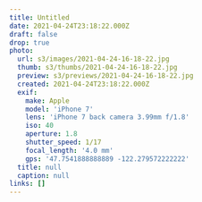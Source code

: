 ```yaml
---
title: Untitled
date: 2021-04-24T23:18:22.000Z
draft: false
drop: true
photo:
  url: s3/images/2021-04-24-16-18-22.jpg
  thumb: s3/thumbs/2021-04-24-16-18-22.jpg
  preview: s3/previews/2021-04-24-16-18-22.jpg
  created: 2021-04-24T23:18:22.000Z
  exif:
    make: Apple
    model: 'iPhone 7'
    lens: 'iPhone 7 back camera 3.99mm f/1.8'
    iso: 40
    aperture: 1.8
    shutter_speed: 1/17
    focal_length: '4.0 mm'
    gps: '47.7541888888889 -122.279572222222'
  title: null
  caption: null
links: []
---
```

